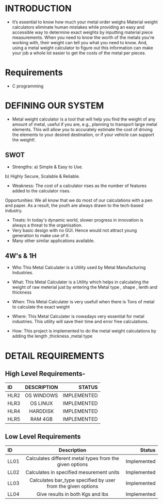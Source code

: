 # INTRODUCTION
* It’s essential to know how much your metal order weighs Material weight calculators eliminate human mistakes while providing an easy and accessible way to determine exact weights by inputting material piece measurements.
When you need to know the worth of the metals you're working with, their weight can tell you what you need to know. And, using a metal weight calculator to figure out this information can make your job a whole lot easier to get the costs of the metal per pieces.

# Requirements
* C programming

# DEFINING OUR SYSTEM
* Metal weight calculator is a tool that will help you find the weight of any amount of metal, useful if you are, e.g., planning to transport large metal elements. This will allow you to accurately estimate the cost of driving the elements to your desired destination, or if your vehicle can support the weight!. 





## SWOT
* Strengths:
 a) Simple & Easy to Use.

 b) Highly Secure, Scalable & Reliable.

* Weakness:
 The cost of a calculator rises as the number of features added to the calculator rises.

Opportunities: We all know that we do most of our calculations with a pen and paper. As a result, the youth are always drawn to the tech-based industry.



* Treats: 
In today's dynamic world, slower progress in innovation is always a threat to the organisation.
* Very basic design with no GUI. Hence would not attract young generation to make use of it.
* Many other similar applications available.

## 4W's & 1H
* Who
This Metal Calculater is a Utility used by Metal Manufacturing Industries.

* What:
This Metal Calculater is a Utility which helps in calculating the weight of raw meterial just by entering the Metal type , shape , lenth and thickness 

* When:
This Metal Calculater is very usefull when there is Tons of metal to calculate the exact weight


* Where:
This Metal Calculater is nowadays very essential for metal industries. This utility will save their time and error free calculations.


* How:
This project is implemented to do the metal weight calculations by adding the length ,thickness ,metal type

# DETAIL REQUIREMENTS
## High Level Requirements-
| ID	       | DESCRIPTION    | STATUS        |
| :---         |     :---:      |          ---: |
|HLR2	       | OS WINDOWS	    | IMPLEMENTED   |
|HLR3	       | OS LINUX	    | IMPLEMENTED   |
|HLR4	       | HARDDISK	    | IMPLEMENTED   |
|HLR5	       | RAM 4GB	    | IMPLEMENTED   |
## Low Level Requirements



|ID	        | Description	                                |Status
| :---         |     :---:      |          ---: |
|LL01	|Calculates different metal types from the given options	    |Implemented|
|LL02	|Calculates in specified mesurement units	    |Implemented|
|LL03	|Calculates bar_type specified by user from the given options	    |Implemented|
|LL04	|Give results in both Kgs and lbs 	|Implemented|
